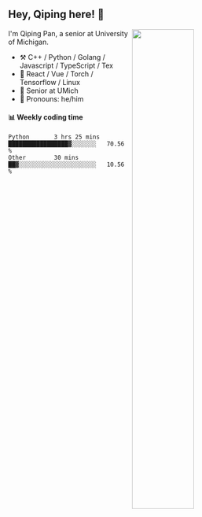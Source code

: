 

## Hey, Qiping here! :wave:

[<img align="right" width="50%" src="https://github-readme-stats.vercel.app/api?username=ppppqp&theme=dark&show_icons=true">](https://metrics.lecoq.io/ppppqp?template=classic)


I'm Qiping Pan, a senior at University of Michigan.

-   :hammer_and_pick: C++ / Python / Golang / Javascript / TypeScript / Tex
-   :pencil: React / Vue / Torch / Tensorflow / Linux 
-   :seedling: Senior at UMich
-   :man: Pronouns: he/him



#### :bar_chart: Weekly coding time

<!--START_SECTION:waka-->

```text
Python       3 hrs 25 mins   █████████████████▓░░░░░░░   70.56 %
Other        30 mins         ██▓░░░░░░░░░░░░░░░░░░░░░░   10.56 %
```

<!--END_SECTION:waka-->
